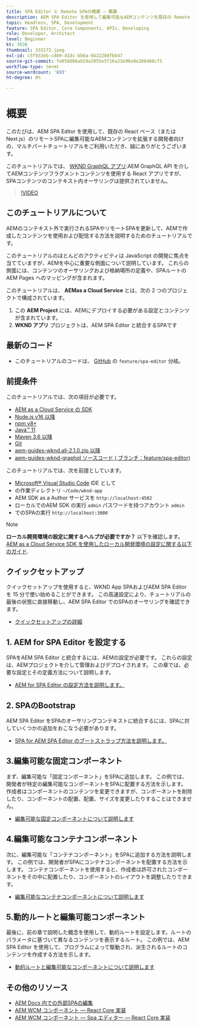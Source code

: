 ```yaml
---
title: SPA Editor と Remote SPAの概要 — 概要
description: AEM SPA Editor を使用して編集可能なAEMコンテンツを既存の Remote SPAに拡張する開発者向けの、複数のパートから成るチュートリアルへようこそ。
topic: Headless, SPA, Development
feature: SPA Editor, Core Components, APIs, Developing
role: Developer, Architect
level: Beginner
kt: 7630
thumbnail: 333272.jpeg
exl-id: c5f933eb-c409-41dc-bb6a-6b2220dfbb47
source-git-commit: fe056006ab59a3955e5f16a23e96e9e208408cf5
workflow-type: tm+mt
source-wordcount: '693'
ht-degree: 8%

---
```


# 概要

このたびは、AEM SPA Editor を使用して、既存の React ベース（または Next.js）のリモートSPAに編集可能なAEMコンテンツを拡張する開発者向けの、マルチパートチュートリアルをご利用いただき、誠にありがとうございます。

このチュートリアルでは、 [WKND GraphQL アプリ](https://experienceleague.adobe.com/docs/experience-manager-learn/getting-started-with-aem-headless/graphql/overview.html?lang=ja):AEM GraphQL API を介してAEMコンテンツフラグメントコンテンツを使用する React アプリですが、SPAコンテンツのコンテキスト内オーサリングは提供されていません。

>[!VIDEO](https://video.tv.adobe.com/v/333272/?quality=12&learn=on)

## このチュートリアルについて

AEMのコンテキスト外で実行されるSPAやリモートSPAを更新して、AEMで作成したコンテンツを使用および配信する方法を説明するためのチュートリアルです。

このチュートリアルのほとんどのアクティビティは JavaScript の開発に焦点を当てていますが、AEMを中心に重要な側面について説明しています。 これらの側面には、コンテンツのオーサリングおよび格納場所の定義や、SPAルートのAEM Pages へのマッピングが含まれます。

このチュートリアルは、 **AEMas a Cloud Service** とは、次の 2 つのプロジェクトで構成されています。

1. この __AEM Project__ には、AEMにデプロイする必要がある設定とコンテンツが含まれています。
1. __WKND アプリ__ プロジェクトは、AEM SPA Editor と統合するSPAです

## 最新のコード

+ このチュートリアルのコードは、 [GitHub](https://github.com/adobe/aem-guides-wknd-graphql) の `feature/spa-editor` 分岐。

## 前提条件

このチュートリアルでは、次の項目が必要です。

+ [AEM as a Cloud Service の SDK](https://experienceleague.adobe.com/docs/experience-manager-learn/cloud-service/local-development-environment-set-up/aem-runtime.html?lang=ja)
+ [Node.js v16 以降](https://nodejs.org/ja/)
+ [npm v8+](https://www.npmjs.com/)
+ [Java™ 11](https://downloads.experiencecloud.adobe.com/content/software-distribution/en/general.html)
+ [Maven 3.6 以降](https://maven.apache.org/)
+ [Git](https://git-scm.com/downloads)
+ [aem-guides-wknd.all-2.1.0.zip 以降](https://github.com/adobe/aem-guides-wknd/releases)
+ [aem-guides-wknd-graphql ソースコード ( ブランチ：feature/spa-editor)](https://github.com/adobe/aem-guides-wknd-graphql/tree/feature/spa-editor)

このチュートリアルでは、次を前提としています。

+ [Microsoft® Visual Studio Code](https://visualstudio.microsoft.com/) IDE として
+ の作業ディレクトリ `~/Code/wknd-app`
+ AEM SDK as a Author サービスを `http://localhost:4502`
+ ローカルでのAEM SDK の実行 `admin` パスワードを持つアカウント `admin`
+ でのSPAの実行 `http://localhost:3000`

>[!NOTE]
>
> **ローカル開発環境の設定に関するヘルプが必要ですか？** 以下を確認します。 [AEM as a Cloud Service SDK を使用したローカル開発環境の設定に関する以下のガイド](https://experienceleague.adobe.com/docs/experience-manager-learn/cloud-service/local-development-environment-set-up/overview.html?lang=ja).


## クイックセットアップ

クイックセットアップを使用すると、WKND App SPAおよびAEM SPA Editor を 15 分で使い始めることができます。 この高速設定により、チュートリアルの最後の状態に直接移動し、AEM SPA Editor でのSPAのオーサリングを確認できます。

+ [クイックセットアップの詳細](./quick-setup.md)

## 1. AEM for SPA Editor を設定する

SPAをAEM SPA Editor と統合するには、AEMの設定が必要です。 これらの設定は、AEMプロジェクトを介して管理およびデプロイされます。 この章では、必要な設定とその定義方法について説明します。

+ [AEM for SPA Editor の設定方法を説明します。](./aem-configure.md)

## 2. SPAのBootstrap

AEM SPA Editor をSPAのオーサリングコンテキストに統合するには、SPAに対していくつかの追加をおこなう必要があります。

+ [SPA for AEM SPA Editor のブートストラップ方法を説明します。](./spa-bootstrap.md)

## 3.編集可能な固定コンポーネント

まず、編集可能な「固定コンポーネント」をSPAに追加します。 この例では、開発者が特定の編集可能なコンポーネントをSPAに配置する方法を示します。 作成者はコンポーネントのコンテンツを変更できますが、コンポーネントを削除したり、コンポーネントの配置、配置、サイズを変更したりすることはできません。

+ [編集可能な固定コンポーネントについて説明します](./spa-fixed-component.md)

## 4.編集可能なコンテナコンポーネント

次に、編集可能な「コンテナコンポーネント」をSPAに追加する方法を説明します。 この例では、開発者がSPAにコンテナコンポーネントを配置する方法を示します。 コンテナコンポーネントを使用すると、作成者は許可されたコンポーネントをその中に配置したり、コンポーネントのレイアウトを調整したりできます。

+ [編集可能なコンテナコンポーネントについて説明します](./spa-container-component.md)

## 5.動的ルートと編集可能コンポーネント

最後に、前の章で説明した概念を使用して、動的ルートを設定します。ルートのパラメータに基づいて異なるコンテンツを表示するルート。 この例では、AEM SPA Editor を使用して、プログラムによって駆動され、派生されるルートのコンテンツを作成する方法を示します。

+ [動的ルートと編集可能なコンポーネントについて説明します](./spa-dynamic-routes.md)

## その他のリソース

+ [AEM Docs 内での外部SPAの編集](https://experienceleague.adobe.com/docs/experience-manager-cloud-service/content/implementing/developing/hybrid/editing-external-spa.html)
+ [AEM WCM コンポーネント — React Core 実装](https://www.npmjs.com/package/@adobe/aem-core-components-react-base)
+ [AEM WCM コンポーネント — Spa エディター — React Core 実装](https://www.npmjs.com/package/@adobe/aem-core-components-react-spa)

